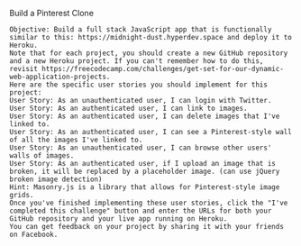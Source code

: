 Build a Pinterest Clone

    Objective: Build a full stack JavaScript app that is functionally similar to this: https://midnight-dust.hyperdev.space and deploy it to Heroku.
    Note that for each project, you should create a new GitHub repository and a new Heroku project. If you can't remember how to do this, revisit https://freecodecamp.com/challenges/get-set-for-our-dynamic-web-application-projects.
    Here are the specific user stories you should implement for this project:
    User Story: As an unauthenticated user, I can login with Twitter.
    User Story: As an authenticated user, I can link to images.
    User Story: As an authenticated user, I can delete images that I've linked to.
    User Story: As an authenticated user, I can see a Pinterest-style wall of all the images I've linked to.
    User Story: As an unauthenticated user, I can browse other users' walls of images.
    User Story: As an authenticated user, if I upload an image that is broken, it will be replaced by a placeholder image. (can use jQuery broken image detection)
    Hint: Masonry.js is a library that allows for Pinterest-style image grids.
    Once you've finished implementing these user stories, click the "I've completed this challenge" button and enter the URLs for both your GitHub repository and your live app running on Heroku.
    You can get feedback on your project by sharing it with your friends on Facebook.
